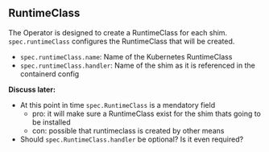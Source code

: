 ## RuntimeClass

The Operator is designed to create a RuntimeClass for each shim. `spec.runtimeClass` configures the RuntimeClass that will be created.

* `spec.runtimeClass.name`: Name of the Kubernetes RuntimeClass
* `spec.runtimeClass.handler`: Name of the shim as it is referenced in the containerd config

**Discuss later:**

- At this point in time `spec.RuntimeClass` is a mendatory field
    - pro: it will make sure a RuntimeClass exist for the shim thats going to be installed
    - con: possible that runtimeclass is created by other means
- Should `spec.RuntimeClass.handler` be optional? Is it even required?
